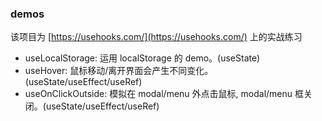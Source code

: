 ### demos

该项目为 [https://usehooks.com/](https://usehooks.com/) 上的实战练习

* useLocalStorage: 运用 localStorage 的 demo。(useState)
* useHover: 鼠标移动/离开界面会产生不同变化。(useState/useEffect/useRef)
* useOnClickOutside: 模拟在 modal/menu 外点击鼠标, modal/menu 框关闭。(useState/useEffect/useRef)